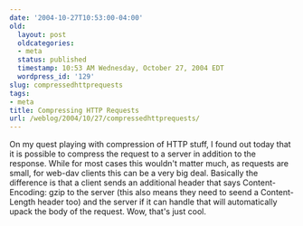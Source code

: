 ```yaml
---
date: '2004-10-27T10:53:00-04:00'
old:
  layout: post
  oldcategories:
  - meta
  status: published
  timestamp: 10:53 AM Wednesday, October 27, 2004 EDT
  wordpress_id: '129'
slug: compressedhttprequests
tags:
- meta
title: Compressing HTTP Requests
url: /weblog/2004/10/27/compressedhttprequests/
---
```


On my quest playing with compression of HTTP stuff, I found out today that it is possible
to compress the request to a server in addition to the response.  While for most cases this
wouldn't matter much, as requests are small, for web-dav clients this can be a very big
deal.  Basically the difference is that a client sends an additional header that says
Content-Encoding: gzip to the server (this also means they need
to seend a Content-Length header too) and the server if it
can handle that will automatically upack the body of the request.  Wow, that's just cool.

